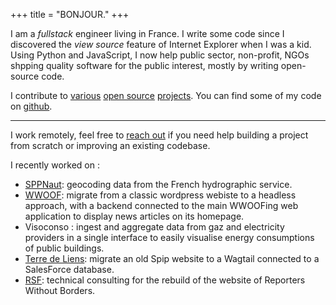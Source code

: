 +++
title = "BONJOUR."
+++

I am a _fullstack_ engineer living in France.
I write some code since I discovered the _view source_ feature of Internet
Explorer when I was a kid.  
Using Python and JavaScript, I now help public sector, non-profit, NGOs shpping quality software for the public interest, mostly by writing open-source code.

I contribute to [various](https://github.com/wagtail/wagtail) [open source](https://github.com/GrappleGQL/wagtail-grapple) [projects](https://github.com/vercel/next.js/). You can find some of my code on [github](https://github.com/fabienheureux).

---

I work remotely, feel free to [reach out](mailto:contact@fabienlefrapper.me) if you need help building a project from scratch or improving an existing codebase.

I recently worked on :

- [SPPNaut](https://beta.gouv.fr/startups/sppnaut.html): geocoding data from the French hydrographic service.
- [WWOOF](https://asso.wwoof.fr): migrate from a classic wordpress webiste to a headless approach, with a backend connected to the main WWOOFing web application to display news articles on its homepage.
- Visoconso : ingest and aggregate data from gaz and electricity providers in a single interface to easily visualise energy consumptions of public buildings.
- [Terre de Liens](https://terredeliens.org): migrate an old Spip website to a Wagtail connected to a SalesForce database.
- [RSF](https://rsf.org/): technical consulting for the rebuild of the website of Reporters Without Borders.
